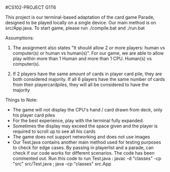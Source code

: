 #CS102-PROJECT G1T6

This project is our terminal-based adaptation of the card game Parade, designed to be played locally on a single device.
Our main method is on src/App.java. To start game, please run ./compile.bat and ./run.bat

Assumptions:

1) The assignment also states "It should allow 2 or more players: human vs computer(s) or human vs human(s)". For our game, we are able to allow play within more than 1 Human and more than 1 CPU. Human(s) vs computer(s).

2) If 2 players have the same amount of cards in player card pile, they are both considered majority. If all 6 players have the same number of cards from their playercardpiles, they will all be considered to have the majority

Things to Note:

- The game will not display the CPU's hand / card drawn from deck, only his player card piles
- For the best experience, play with the terminal fully expanded.
- Sometimes the display may exceed the space given and the player is required to scroll up to see all his cards
- The game does not support networking and does not use images
- Our Test.java contains another main method used for testing purposes to check for edge cases. By passing in playerlist and a parade, can check if our code works for different scenarios. The code has been commented out. Run this code to run Test.java : javac -d "classes" -cp "src" src/Test.java ; java -cp "classes" src.App